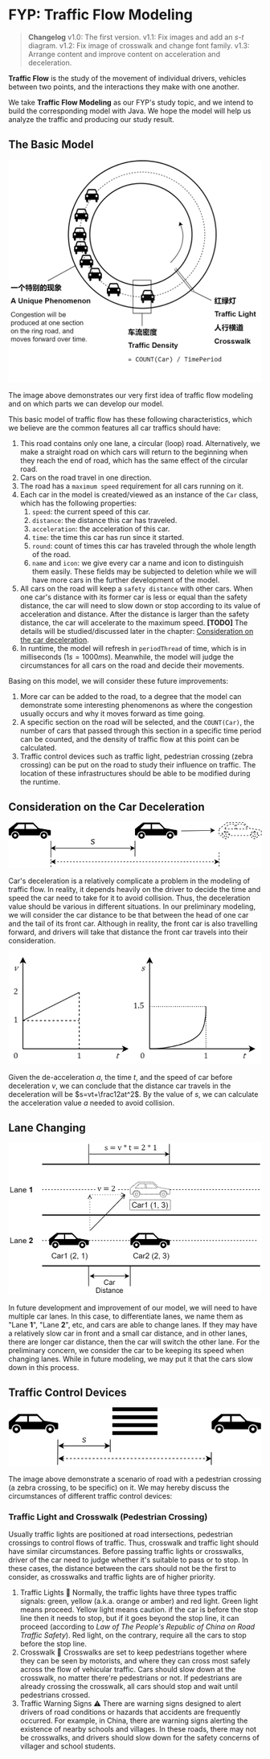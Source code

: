 # FYP: Traffic Flow Modeling

> **Changelog**
> v1.0: The first version.
> v1.1: Fix images and add an $s$*-*$t$ diagram.
> v1.2: Fix image of crosswalk and change font family.
> v1.3: Arrange content and improve content on acceleration and deceleration.

**Traffic Flow** is the study of the movement of individual drivers, vehicles between two points, and the interactions they make with one another.

We take **Traffic Flow Modeling** as our FYP's study topic, and we intend to build the corresponding model with Java. We hope the model will help us analyze the traffic and producing our study result.

## The Basic Model

![A Circular Road](./assets/001.png)

The image above demonstrates our very first idea of traffic flow modeling and on which parts we can develop our model.

This basic model of traffic flow has these following characteristics, which we believe are the common features all car traffics should have:

1. This road contains only one lane, a circular (loop) road. Alternatively, we make a straight road on which cars will return to the beginning when they reach the end of road, which has the same effect of the circular road.
2. Cars on the road travel in one direction.
3. The road has a `maximum speed` requirement for all cars running on it.
4. Each car in the model is created/viewed as an instance of the `Car` class, which has the following properties:
    1. `speed`: the current speed of this car.
    2. `distance`: the distance this car has traveled.
    3. `acceleration`: the acceleration of this car.
    4. `time`: the time this car has run since it started.
    5. `round`: count of times this car has traveled through the whole length of the road.
    6. `name` and `icon`: we give every car a name and icon to distinguish them easily. These fields may be subjected to deletion while we will have more cars in the further development of the model.
5. All cars on the road will keep a `safety distance` with other cars. When one car's distance with its former car is less or equal than the safety distance, the car will need to slow down or stop according to its value of acceleration and distance. After the distance is larger than the safety distance, the car will accelerate to the maximum speed.
**[TODO]** The details will be studied/discussed later in the chapter: [Consideration on the car deceleration](##consideration-on-the-car-decelerate).
6. In runtime, the model will refresh in `periodThread` of time, which is in milliseconds ($1s = 1000ms$). Meanwhile, the model will judge the circumstances for all cars on the road and decide their movements.

Basing on this model, we will consider these future improvements:

1. More car can be added to the road, to a degree that the model can demonstrate some interesting phenomenons as where the congestion usually occurs and why it moves forward as time going.
2. A specific section on the road will be selected, and the `COUNT(Car)`, the number of cars that passed through this section in a specific time period can be counted, and the density of traffic flow at this point can be calculated.
3. Traffic control devices such as traffic light, pedestrian crossing (zebra crossing) can be put on the road to study their influence on traffic. The location of these infrastructures should be able to be modified during the runtime.

## Consideration on the Car Deceleration

![Deceleration](./assets/004.png)

Car's deceleration is a relatively complicate a problem in the modeling of traffic flow. In reality, it depends heavily on the driver to decide the time and speed the car need to take for it to avoid collision. Thus, the deceleration value should be various in different situations.
In our preliminary modeling, we will consider the car distance to be that between the head of one car and the tail of its front car. Although in reality, the front car is also travelling forward, and drivers will take that distance the front car travels into their consideration.

![Deceleration Diagram](./assets/005.png)

Given the de-acceleration $a$, the time $t$, and the speed of car before deceleration $v$, we can conclude that the distance car travels in the deceleration will be $s=vt+\frac12at^2$. By the value of $s$, we can calculate the acceleration value $a$ needed to avoid collision.

## Lane Changing

![Lane Changing](./assets/003.png)

In future development and improvement of our model, we will need to have multiple car lanes. In this case, to differentiate lanes, we name them as "Lane **1**", "Lane **2**", etc, and cars are able to change lanes. If they may have a relatively slow car in front and a small car distance, and in other lanes, there are longer car distance, then the car will switch the other lane.
For the preliminary concern, we consider the car to be keeping its speed when changing lanes. While in future modeling, we may put it that the cars slow down in this process.

## Traffic Control Devices

![Zebra Crossing](./assets/002.png)

The image above demonstrate a scenario of road with a pedestrian crossing (a zebra crossing, to be specific) on it. We may hereby discuss the circumstances of different traffic control devices:

### Traffic Light and Crosswalk (Pedestrian Crossing)

Usually traffic lights are positioned at road intersections, pedestrian crossings to control flows of traffic. Thus, crosswalk and traffic light should have similar circumstances. Before passing traffic lights or crosswalks, driver of the car need to judge whether it's suitable to pass or to stop. In these cases, the distance between the cars should not be the first to consider, as crosswalks and traffic lights are of higher priority.

1. Traffic Lights 🚥
Normally, the traffic lights have three types traffic signals: green, yellow (a.k.a. orange or amber) and red light. Green light means proceed. Yellow light means caution. if the car is before the stop line then it needs to stop, but if it goes beyond the stop line, it can proceed (according to *Law of The People's Republic of China on Road Traffic Safety*). Red light, on the contrary, require all the cars to stop before the stop line.
2. Crosswalk 🚸
Crosswalks are set to keep pedestrians together where they can be seen by motorists, and where they can cross most safely across the flow of vehicular traffic. Cars should slow down at the crosswalk, no matter there're pedestrians or not. If pedestrians are already crossing the crosswalk, all cars should stop and wait until pedestrians crossed.
3. Traffic Warning Signs ⚠️
There are warning signs designed to alert drivers of road conditions or hazards that accidents are frequently occurred. For example, in China, there are warning signs alerting the existence of nearby schools and villages. In these roads, there may not be crosswalks, and drivers should slow down for the safety concerns of villager and school students.
